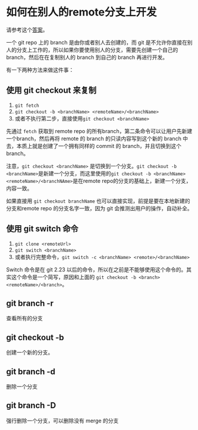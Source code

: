 # 如何在别人的remote分支上开发
请参考这个[答案](https://stackoverflow.com/questions/1783405/how-do-i-check-out-a-remote-git-branch)。

一个 git repo 上的 branch 是由你或者别人去创建的，而 git 是不允许你直接在别人的分支上工作的，所以如果你要使用别人的分支，需要先创建一个自己的 branch，然后在在复制别人的 branch 到自己的 branch 再进行开发。

有一下两种方法来做这件事：

## 使用 git checkout 来复制
1. `git fetch`
2. `git checkout -b <branchName> <remoteName>/<branchName>`
3. 或者不执行第二步，直接使用`git checkout <branchName>`

先通过 `fetch` 获取到 remote repo 的所有branch，第二条命令可以让用户先新建一个branch，然后再将 remote 的 branch 的只读内容写到这个新的 branch 中去，本质上就是创建了一个拥有同样的 commit 的 branch，并且切换到这个 branch。

注意，`git checkout <branchName>` 是切换到一个分支。`git checkout -b <branchName>`是新建一个分支，而这里使用的`git checkout -b <branchName> <remoteName>/<branchNAme>`是在remote repo的分支的基础上，新建一个分支，内容一致。

如果直接用 `git checkout branchName` 也可以直接实现，前提是要在本地新建的分支和remote repo 的分支名字一致，因为 git 会推测出用户的操作，自动补全。

## 使用 git switch 命令
1. `git clone <remoteUrl>`
2. `git switch <branchName>`
3. 或者执行完整命令，`git switch -c <branchName> <remote>/<branchName>`

Switch 命令是在 git 2.23 以后的命令，所以在之前是不能够使用这个命令的。其实这个命令是一个简写，原因和上面的 `git checkout -b <branch> <remoteName>/<branch>`。

## git branch -r
查看所有的分支

## git checkout -b <branchName>
创建一个新的分支。

## git branch -d <branchName>
删除一个分支

## git branch -D <branchName>
强行删除一个分支，可以删除没有 merge 的分支